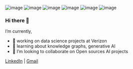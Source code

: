 ![image](https://img.shields.io/badge/Python-FFD43B?style=for-the-badge&logo=python&logoColor=blue)
![image](https://img.shields.io/badge/TensorFlow-FF6F00?style=for-the-badge&logo=tensorflow&logoColor=white) 
![image](https://img.shields.io/badge/Weights_&_Biases-FFBE00?style=for-the-badge&logo=WeightsAndBiases&logoColor=white)
![image](https://img.shields.io/badge/Amazon_AWS-FF9900?style=for-the-badge&logo=amazonaws&logoColor=white)
![image](https://img.shields.io/badge/Apache_Spark-FFFFFF?style=for-the-badge&logo=apachespark&logoColor=#E35A16)
![image](https://img.shields.io/badge/Docker-2CA5E0?style=for-the-badge&logo=docker&logoColor=white)

### Hi there 👋

I’m currently,
- 🔭 working on data science projects at Verizon
- 🌱 learning about knowledge graphs, generative AI
- 👯 I’m looking to collaborate on Open sources AI projects 

[LinkedIn](https://www.linkedin.com/in/vijay-katta-85187986/) |
[Gmail](vijaykatta3094@gmail.com)

<!--
**VijCodes/VijCodes** is a ✨ _special_ ✨ repository because its `README.md` (this file) appears on your GitHub profile.

Here are some ideas to get you started:

- 🔭 I’m currently working on ...
- 🌱 I’m currently learning ...
- 👯 I’m looking to collaborate on ...
- 🤔 I’m looking for help with ...
- 💬 Ask me about ...
- 📫 How to reach me: ...
- 😄 Pronouns: ...
- ⚡ Fun fact: ...
-->
